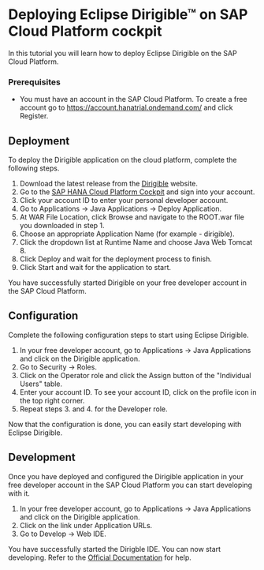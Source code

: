 # Deploying Eclipse Dirigible™ on SAP Cloud Platform cockpit

In this tutorial you will learn how to deploy Eclipse Dirigible on the SAP Cloud Platform.

### Prerequisites

- You must have an account in the SAP Cloud Platform. To create a free account go to https://account.hanatrial.ondemand.com/ and click Register.

## Deployment

To deploy the Dirigible application on the cloud platform, complete the following steps.

1. Download the latest release from the [Dirigible][1] website.
2. Go to the [SAP HANA Cloud Platform Cockpit][2] and sign into your account.
3. Click your account ID to enter your personal developer account.
4. Go to Applications -> Java Applications -> Deploy Application.
5. At WAR File Location, click Browse and navigate to the ROOT.war file you downloaded in step 1.
6. Choose an appropriate Application Name (for example - dirigible).
7. Click the dropdown list at Runtime Name and choose Java Web Tomcat 8.
8. Click Deploy and wait for the deployment process to finish.
9. Click Start and wait for the application to start.

You have successfully started Dirigible on your free developer account in the SAP Cloud Platform.

## Configuration

Complete the following configuration steps to start using Eclipse Dirigible.

1. In your free developer account, go to Applications -> Java Applications and click on the Dirigible application.
2. Go to Security -> Roles.
3. Click on the Operator role and click the Assign button of the "Individual Users" table.
4. Enter your account ID. To see your account ID, click on the profile icon in the top right corner.
5. Repeat steps 3. and 4. for the Developer role.

Now that the configuration is done, you can easily start developing with Eclipse Dirigible.

## Development

Once you have deployed and configured the Dirigible application in your free developer account in the SAP Cloud Platform you can start developing with it.

1. In your free developer account, go to Applications -> Java Applications and click on the Dirigible application.
2. Click on the link under Application URLs.
3. Go to Develop -> Web IDE.

You have successfully started the Dirigble IDE. You can now start developing. Refer to the [Official Documentation][3] for help.

[1]: http://download.eclipse.org/dirigible/
[2]: https://account.hanatrial.ondemand.com/
[3]: http://www.dirigible.io/help/
